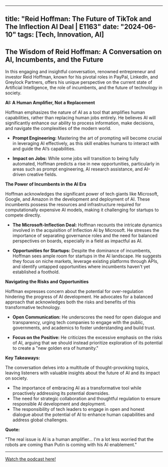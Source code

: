 
---
title: "Reid Hoffman: The Future of TikTok and The Inflection AI Deal | E1163"
date: "2024-06-10"
tags: [Tech, Innovation, AI]
---

## The Wisdom of Reid Hoffman: A Conversation on AI, Incumbents, and the Future

In this engaging and insightful conversation, renowned entrepreneur and investor Reid Hoffman, known for his pivotal roles in PayPal, LinkedIn, and Greylock Partners, offers his unique perspective on the current state of Artificial Intelligence, the role of incumbents, and the future of technology in society.  

**AI: A Human Amplifier, Not a Replacement**

Hoffman emphasizes the nature of AI as a tool that amplifies human capabilities, rather than replacing human jobs entirely. He believes AI will significantly enhance our ability to process information, make decisions, and navigate the complexities of the modern world. 

* **Prompt Engineering:** Mastering the art of prompting will become crucial in leveraging AI effectively, as this skill enables humans to interact with and guide the AI’s capabilities. 

* **Impact on Jobs:** While some jobs will transition to being fully automated, Hoffman predicts a rise in new opportunities, particularly in areas such as prompt engineering, AI research assistance, and AI-driven creative fields.

**The Power of Incumbents in the AI Era**

Hoffman acknowledges the significant power of tech giants like Microsoft, Google, and Amazon in the development and deployment of AI. These incumbents possess the resources and infrastructure required for computationally expensive AI models, making it challenging for startups to compete directly.

* **The Microsoft-Inflection Deal:**  Hoffman recounts the intricate dynamics involved in the acquisition of Inflection AI by Microsoft. He stresses the importance of separating governance roles and the need for balanced perspectives on boards, especially in a field as impactful as AI.

* **Opportunities for Startups:** Despite the dominance of incumbents, Hoffman sees ample room for startups in the AI landscape. He suggests they focus on niche markets, leverage existing platforms through APIs, and identify untapped opportunities where incumbents haven't yet established a foothold.

**Navigating the Risks and Opportunities**

Hoffman expresses concern about the potential for over-regulation hindering the progress of AI development. He advocates for a balanced approach that acknowledges both the risks and benefits of this transformative technology.

* **Open Communication:** He underscores the need for open dialogue and transparency, urging tech companies to engage with the public, governments, and academics to foster understanding and build trust. 

* **Focus on the Positive:** He criticizes the excessive emphasis on the risks of AI, arguing that we should instead prioritize exploration of its potential to create a "new golden era of humanity."

**Key Takeaways:**

The conversation delves into a multitude of thought-provoking topics, leaving listeners with valuable insights about the future of AI and its impact on society. 

* The importance of embracing AI as a transformative tool while proactively addressing its potential downsides.
* The need for strategic collaboration and thoughtful regulation to ensure responsible AI development and deployment.
* The responsibility of tech leaders to engage in open and honest dialogue about the potential of AI to enhance human capabilities and address global challenges.

**Quote:**

"The real issue is AI is a human amplifier… I'm a lot less worried that the robots are coming than Putin is coming with his AI enablement."

---
        
<a href="https://youtube.com/watch?v=edYGzszdcUo" target="_blank">Watch the podcast here!</a>
